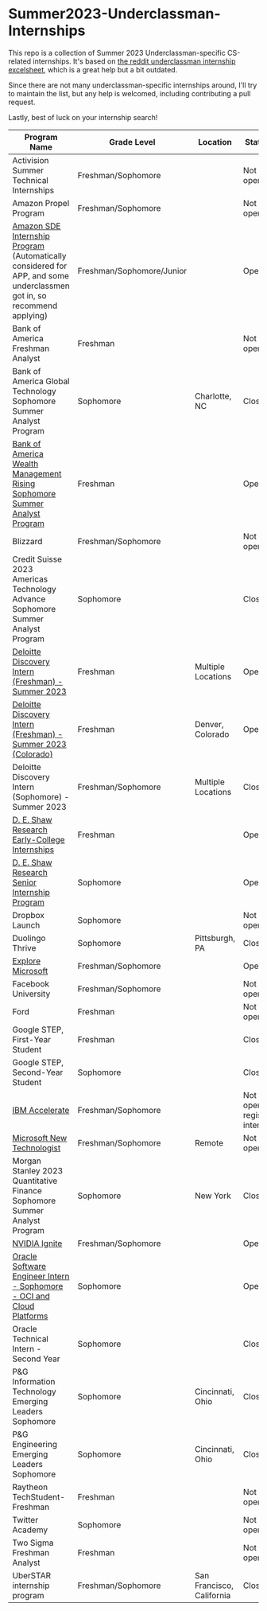 # Summer2023-Underclassman-Internships
This repo is a collection of Summer 2023 Underclassman-specific CS-related internships. It's based on [the reddit underclassman internship excelsheet](Underclassmen-Specific-Internships.xlsx), which is a great help but a bit outdated. 

Since there are not many underclassman-specific internships around, I'll try to maintain the list, but any help is welcomed, including contributing a pull request.

Lastly, best of luck on your internship search!


| Program Name | Grade Level | Location | Status |
|----------------------------------------   |----------|--------------------|--------------------|
| Activision Summer Technical Internships | Freshman/Sophomore | | Not open |
| Amazon Propel Program | Freshman/Sophomore | | Not open |
| [Amazon SDE Internship Program](https://www.amazon.jobs/en/jobs/2110678/software-development-engineer-internship-2023-us) (Automatically considered for APP, and some underclassmen got in, so recommend applying) | Freshman/Sophomore/Junior | | Open |
| Bank of America Freshman Analyst | Freshman | | Not open |
| Bank of America Global Technology Sophomore Summer Analyst Program | Sophomore | Charlotte, NC | Closed |
| [Bank of America Wealth Management Rising Sophomore Summer Analyst Program](https://campus.bankofamerica.com/careers/wealth_management_rising_sophomore_summer_analyst_program__private_bank_2023.html) | Freshman | | Open |
| Blizzard | Freshman/Sophomore | | Not open |
| Credit Suisse 2023 Americas Technology Advance Sophomore Summer Analyst Program | Sophomore | | Closed |
| [Deloitte Discovery Intern (Freshman) - Summer 2023](https://apply.deloitte.com/careers/JobDetail/Discovery-Intern-Freshman-Summer-2023/106383) | Freshman | Multiple Locations | Open |
| [Deloitte Discovery Intern (Freshman) - Summer 2023 (Colorado)](https://apply.deloitte.com/careers/JobDetail/Discovery-Intern-Freshman-Summer-2023-Colorado/106388) | Freshman | Denver, Colorado | Open |
| Deloitte Discovery Intern (Sophomore) - Summer 2023 | Freshman/Sophomore | Multiple Locations | Closed |
| [D. E. Shaw Research Early-College Internships](https://www.deshawresearch.com/joining_summerinternships.html) | Freshman | | Open |
| [D. E. Shaw Research Senior Internship Program](https://www.deshawresearch.com/joining_summerinternships.html) | Sophomore | | Open |
| Dropbox Launch | Sophomore | | Not open |
| Duolingo Thrive | Sophomore | Pittsburgh, PA | Closed |
| [Explore Microsoft](https://careers.microsoft.com/us/en/job/1388848/Explore-Microsoft-Intern-Opportunities-for-University-Students) | Freshman/Sophomore | | Open |
| Facebook University | Freshman/Sophomore | | Not open |
| Ford | Freshman | | Not open |
| Google STEP, First-Year Student | Freshman | | Closed |
| Google STEP, Second-Year Student | Sophomore | | Closed |
| [IBM Accelerate](https://www.ibm.com/employment/accelerate/) | Freshman/Sophomore | | Not open, register interest |
| [Microsoft New Technologist](https://newtechnologists.com/) | Freshman/Sophomore |Remote | Not open |
| Morgan Stanley 2023 Quantitative Finance Sophomore Summer Analyst Program | Sophomore | New York | Closed |
| [NVIDIA Ignite](https://nvidia.wd5.myworkdayjobs.com/en-US/UniversityJobs/job/US-CA-Santa-Clara/NVIDIA-Ignite-Program---Engineering--Summer-2023_JR1962404) | Freshman/Sophomore | | Open |
| [Oracle Software Engineer Intern - Sophomore - OCI and Cloud Platforms](https://eeho.fa.us2.oraclecloud.com/hcmUI/CandidateExperience/en/sites/CX_1/requisitions/preview/181045/?keyword=intern+sophomore&location=United+States&locationId=300000000149325&locationLevel=country) | Sophomore | | Open |
| Oracle Technical Intern - Second Year | Sophomore | | Closed |
| P&G Information Technology Emerging Leaders Sophomore | Sophomore | Cincinnati, Ohio | Closed |
| P&G Engineering Emerging Leaders Sophomore | Sophomore | Cincinnati, Ohio | Closed |
| Raytheon TechStudent-Freshman | Freshman | | Not open |
| Twitter Academy | Sophomore | | Not open |
| Two Sigma Freshman Analyst | Freshman | | Not open |
| UberSTAR internship program | Freshman/Sophomore | San Francisco, California | Closed |
